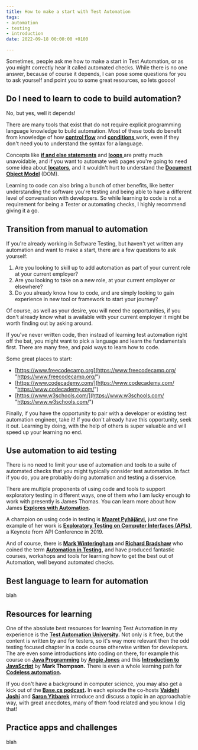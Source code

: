 ```yaml
---
title: How to make a start with Test Automation
tags:
- automation
- testing
- introduction
date: 2022-09-18 00:00:00 +0100

---
```

Sometimes, people ask me how to make a start in Test Automation, or as you might correctly hear it called automated checks. While there is no one answer, because of course it depends, I can pose some questions for you to ask yourself and point you to some great resources, so lets goooo!

## Do I need to learn to code to build automation?

No, but yes, well it depends!

There are many tools that exist that do not require explicit programming language knowledge to build automation. Most of these tools do benefit from knowledge of how [**control flow**](https://developer.mozilla.org/en-US/docs/Glossary/Control_flow) and [**conditions** ]( "https://developer.mozilla.org/en-US/docs/Glossary/Conditional")work, even if they don't need you to understand the syntax for a language.

Concepts like [**if and else statements**](https://developer.mozilla.org/en-US/docs/Web/JavaScript/Guide/Control_flow_and_error_handling#if...else_statement) and [**loops** ](https://developer.mozilla.org/en-US/docs/Web/JavaScript/Guide/Loops_and_iteration)are pretty much unavoidable, and if you want to automate web pages you're going to need some idea about [**locators**](https://www.selenium.dev/documentation/webdriver/elements/finders/), and it wouldn't hurt to understand the [**Document Object Model**](https://developer.mozilla.org/en-US/docs/Web/API/Document_Object_Model/Introduction) (DOM).

Learning to code can also bring a bunch of other benefits, like better understanding the software you're testing and being able to have a different level of conversation with developers. So while learning to code is not a requirement for being a Tester or automating checks, I highly recommend giving it a go.

## Transition from manual to automation

If you're already working in Software Testing, but haven't yet written any automation and want to make a start, there are a few questions to ask yourself:

1. Are you looking to skill up to add automation as part of your current role at your current employer?
2. Are you looking to take on a new role, at your current employer or elsewhere?
3. Do you already know how to code, and are simply looking to gain experience in new tool or framework to start your journey?

Of course, as well as your desire, you will need the opportunities, if you don't already know what is available with your current employer it might be worth finding out by asking around.

If you've never written code, then instead of learning test automation right off the bat, you might want to pick a language and learn the fundamentals first. There are many free, and paid ways to learn how to code.

Some great places to start:

* [https://www.freecodecamp.org](https://www.freecodecamp.org/ "https://www.freecodecamp.org/")
* [https://www.codecademy.com/](https://www.codecademy.com/ "https://www.codecademy.com/")
* [https://www.w3schools.com/](https://www.w3schools.com/ "https://www.w3schools.com/")

Finally, if you have the opportunity to pair with a developer or existing test automation engineer, take it! If you don't already have this opportunity, seek it out. Learning by doing, with the help of others is super valuable and will speed up your learning no end.

## Use automation to aid testing

There is no need to limit your use of automation and tools to a suite of automated checks that you might typically consider test automation. In fact if you do, you are probably doing automation and testing a disservice.

There are multiple proponents of using code and tools to support exploratory testing in different ways, one of them who I am lucky enough to work with presently is James Thomas. You can learn more about how James [**Explores with Automation**](https://www.ministryoftesting.com/dojo/series/meetups/lessons/exploring-with-automation-with-james-thomas).

A champion on using code in testing is [**Maaret Pyhäjärvi**](https://twitter.com/maaretp)**,** just one fine example of her work is [**Exploratory Testing on Computer Interfaces (APIs)**](), a Keynote from API Conference in 2019.

And of course, there is [**Mark Winteringham**](https://twitter.com/2bittester) and [**Richard Bradshaw**](https://twitter.com/FriendlyTester) who coined the term [**Automation in Testing**](https://automationintesting.com/)**,** and have produced fantastic courses, workshops and tools for learning how to get the best out of Automation, well beyond automated checks.

## Best language to learn for automation

blah

## Resources for learning

One of the absolute best resources for learning Test Automation in my experience is the [**Test Automation University**](https://testautomationu.applitools.com/)**.** Not only is it free, but the content is written by and for testers, so it's way more relevant then the odd testing focused chapter in a code course otherwise written for developers. The are even some introductions into coding on there, for example this course on [**Java Programming**](https://testautomationu.applitools.com/java-programming-course/) by [**Angie Jones**](https://twitter.com/techgirl1908) and this [**Introduction to JavaScript**](https://testautomationu.applitools.com/javascript-tutorial/) by **Mark Thompson.** There is even a whole learning path for [**Codeless automation**](https://testautomationu.applitools.com/learningpaths.html?id=codeless-path)**.**

If you don't have a background in computer science, you may also get a kick out of the [**Base.cs podcast**]()**.** In each episode the co-hosts [**Vaidehi Joshi**]() and [**Saron Yitbarek**]() introduce and discuss a topic in an approachable way, with great anecdotes, many of them food related and you know I dig that!

## Practice apps and challenges

blah